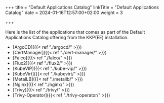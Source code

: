 +++
title = "Default Applications Catalog"
linkTitle = "Default Applications Catalog"
date = 2024-01-16T12:57:00+02:00
weight = 3

+++

Here is the list of the applications that comes as part of the Default Applications Catalog offering from the KKP(EE) installation.

* [ArgoCD]({{< ref "./argocd/" >}})
* [CertManager]({{< ref "./cert-manager/" >}})
* [Falco]({{< ref "./falco/" >}})
* [Flux2]({{< ref "./flux2/" >}})
* [KubeVIP]({{< ref "./kube-vip/" >}})
* [KubeVirt]({{< ref "./kubevirt/" >}})
* [MetalLB]({{< ref "./metallb/" >}})
* [Nginx]({{< ref "./nginx/" >}})
* [Trivy]({{< ref "./trivy/" >}})
* [Trivy-Operator]({{< ref "./trivy-operator/" >}})
